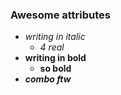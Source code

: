 ### Awesome attributes
* *writing in italic*
  * _4 real_
* **writing in bold**
  * __so bold__
* _**combo ftw**_
